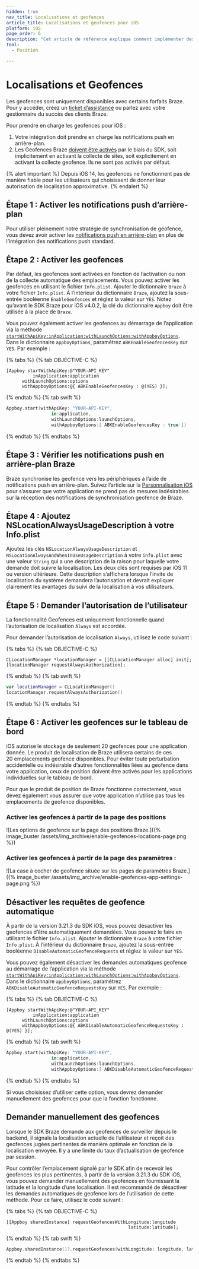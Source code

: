 ```yaml
---
hidden: true
nav_title: Localisations et geofences
article_title: Localisations et geofences pour iOS
platform: iOS
page_order: 6
description: "Cet article de référence explique comment implémenter des positions et des geofences dans votre application iOS."
Tool:
  - Position

---
```


# Localisations et Geofences

Les geofences sont uniquement disponibles avec certains forfaits Braze. Pour y accéder, créez un [ticket d’assistance][support] ou parlez avec votre gestionnaire du succès des clients Braze.

Pour prendre en charge les geofences pour iOS :

1. Votre intégration doit prendre en charge les notifications push en arrière-plan.
2. Les Geofences Braze [doivent être activés][1] par le biais du SDK, soit implicitement en activant la collecte de sites, soit explicitement en activant la collecte geofence. Ils ne sont pas activés par défaut.

{% alert important %}
Depuis iOS 14, les geofences ne fonctionnent pas de manière fiable pour les utilisateurs qui choisissent de donner leur autorisation de localisation approximative.
{% endalert %}

## Étape 1 : Activer les notifications push d’arrière-plan

Pour utiliser pleinement notre stratégie de synchronisation de geofence, vous devez avoir activer les [notifications push en arrière-plan][6] en plus de l’intégration des notifications push standard.

## Étape 2 : Activer les geofences

Par défaut, les geofences sont activées en fonction de l’activation ou non de la collecte automatique des emplacements. Vous pouvez activer les geofences en utilisant le fichier `Info.plist`. Ajouter le dictionnaire `Braze` à votre fichier `Info.plist`. À l’intérieur du dictionnaire `Braze`, ajoutez la sous-entrée booléenne `EnableGeofences` et réglez la valeur sur `YES`. Notez qu’avant le SDK Braze pour iOS v4.0.2, la clé du dictionnaire `Appboy` doit être utilisée à la place de `Braze`.

Vous pouvez également activer les geofences au démarrage de l’application via la méthode [`startWithApiKey:inApplication:withLaunchOptions:withAppboyOptions`][4]. Dans le dictionnaire `appboyOptions`, paramétrez `ABKEnableGeofencesKey` sur `YES`. Par exemple :

{% tabs %}
{% tab OBJECTIVE-C %}

```objc
[Appboy startWithApiKey:@"YOUR-API_KEY"
          inApplication:application
      withLaunchOptions:options
      withAppboyOptions:@{ ABKEnableGeofencesKey : @(YES) }];
```

{% endtab %}
{% tab swift %}

```swift
Appboy.start(withApiKey: "YOUR-API-KEY",
                 in:application,
                 withLaunchOptions:launchOptions,
                 withAppboyOptions:[ ABKEnableGeofencesKey : true ])
```

{% endtab %}
{% endtabs %}

## Étape 3 : Vérifier les notifications push en arrière-plan Braze

Braze synchronise les geofence vers les périphériques à l’aide de notifications push en arrière-plan. Suivez l’article sur la [Personnalisation iOS][7] pour s’assurer que votre application ne prend pas de mesures indésirables sur la réception des notifications de synchronisation geofence de Braze.

## Étape 4 : Ajoutez NSLocationAlwaysUsageDescription à votre Info.plist

Ajoutez les clés `NSLocationAlwaysUsageDescription` et `NSLocationAlwaysAndWhenInUseUsageDescription` à votre `info.plist` avec une valeur `String` qui a une description de la raison pour laquelle votre demande doit suivre la localisation. Les deux clés sont requises par iOS 11 ou version ultérieure.
Cette description s’affichera lorsque l’invite de localisation du système demandera l’autorisation et devrait expliquer clairement les avantages du suivi de la localisation à vos utilisateurs.

## Étape 5 : Demander l’autorisation de l’utilisateur

La fonctionnalité Geofences est uniquement fonctionnelle quand l’autorisation de localisation `Always` est accordée.

Pour demander l’autorisation de localisation `Always`, utilisez le code suivant :

{% tabs %}
{% tab OBJECTIVE-C %}

```objc
CLLocationManager *locationManager = [[CLLocationManager alloc] init];
[locationManager requestAlwaysAuthorization];
```

{% endtab %}
{% tab swift %}

```swift
var locationManager = CLLocationManager()
locationManager.requestAlwaysAuthorization()
```

{% endtab %}
{% endtabs %}

## Étape 6 : Activer les geofences sur le tableau de bord

iOS autorise le stockage de seulement 20 geofences pour une application donnée. Le produit de localisation de Braze utilisera certains de ces 20 emplacements geofence disponibles. Pour éviter toute perturbation accidentelle ou indésirable d’autres fonctionnalités liées au geofence dans votre application, ceux de position doivent être activés pour les applications individuelles sur le tableau de bord.

Pour que le produit de position de Braze fonctionne correctement, vous devez également vous assurer que votre application n’utilise pas tous les emplacements de geofence disponibles.

### Activer les geofences à partir de la page des positions

![Les options de geofence sur la page des positions Braze.]({% image_buster /assets/img_archive/enable-geofences-locations-page.png %})

### Activer les geofences à partir de la page des paramètres :

![La case à cocher de geofence située sur les pages de paramètres Braze.]({% image_buster /assets/img_archive/enable-geofences-app-settings-page.png %})

## Désactiver les requêtes de geofence automatique

À partir de la version 3.21.3 du SDK iOS, vous pouvez désactiver les geofences d’être automatiquement demandées. Vous pouvez le faire en utilisant le fichier `Info.plist`. Ajouter le dictionnaire `Braze` à votre fichier `Info.plist`. À l’intérieur du dictionnaire `Braze`, ajoutez la sous-entrée booléenne `DisableAutomaticGeofenceRequests` et réglez la valeur sur `YES`.

Vous pouvez également désactiver les demandes automatiques geofence au démarrage de l’application via la méthode [`startWithApiKey:inApplication:withLaunchOptions:withAppboyOptions`][4]. Dans le dictionnaire `appboyOptions`, paramétrez `ABKDisableAutomaticGeofenceRequestsKey` sur `YES`. Par exemple :

{% tabs %}
{% tab OBJECTIVE-C %}

```objc
[Appboy startWithApiKey:@"YOUR-API_KEY"
          inApplication:application
      withLaunchOptions:options
      withAppboyOptions:@{ ABKDisableAutomaticGeofenceRequestsKey : @(YES) }];
```

{% endtab %}
{% tab swift %}

```swift
Appboy.start(withApiKey: "YOUR-API-KEY",
                 in:application,
                 withLaunchOptions:launchOptions,
                 withAppboyOptions:[ ABKDisableAutomaticGeofenceRequestsKey : true ])
```

{% endtab %}
{% endtabs %}

Si vous choisissez d’utiliser cette option, vous devrez demander manuellement des geofences pour que la fonction fonctionne.

## Demander manuellement des geofences

Lorsque le SDK Braze demande aux geofences de surveiller depuis le backend, il signale la localisation actuelle de l’utilisateur et reçoit des geofences jugées pertinentes de manière optimale en fonction de la localisation envoyée. Il y a une limite du taux d’actualisation de geofence par session.

Pour contrôler l’emplacement signalé par le SDK afin de recevoir les geofences les plus pertinentes, à partir de la version 3.21.3 du SDK iOS, vous pouvez demander manuellement des geofences en fournissant la latitude et la longitude d’une localisation. Il est recommandé de désactiver les demandes automatiques de geofence lors de l’utilisation de cette méthode. Pour ce faire, utilisez le code suivant :

{% tabs %}
{% tab OBJECTIVE-C %}

```objc
[[Appboy sharedInstance] requestGeofencesWithLongitude:longitude
                                              latitude:latitude];
```

{% endtab %}
{% tab swift %}

```swift
Appboy.sharedInstance()?.requestGeofences(withLongitude: longitude, latitude: latitude)
```

{% endtab %}
{% endtabs %}

[1]: {{site.baseurl}}/developer_guide/platform_integration_guides/swift/analytics/location_tracking/#enabling-automatic-location-tracking
[4]: https://appboy.github.io/appboy-ios-sdk/docs/interface_appboy.html#aa9f1bd9e4a5c082133dd9cc344108b24
[6]: {{site.baseurl}}/developer_guide/platform_integration_guides/ios/push_notifications/silent_push_notifications/#use-silent-remote-notifications-to-trigger-background-work
[7]: {{site.baseurl}}/developer_guide/platform_integration_guides/ios/push_notifications/customization/ignoring_internal_push/
[support]: {{site.baseurl}}/braze_support/

